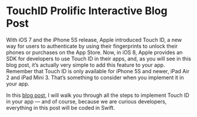 # TouchID Prolific Interactive Blog Post

With iOS 7 and the iPhone 5S release, Apple introduced Touch ID, a new way for users to authenticate by using their fingerprints to unlock their phones or purchases on the App Store. Now, in iOS 8, Apple provides an SDK for developers to use Touch ID in their apps, and, as you will see in this blog post, it’s actually very simple to add this feature to your app. Remember that Touch ID is only available for iPhone 5S and newer, iPad Air 2 and iPad Mini 3. That’s something to consider when you implement it in your app.

In this [blog post](http://prolificinteractive.com/blog/2015/01/26/tutorial-introduction-touchid-swift/), I will walk you through all the steps to implement Touch ID in your app — and of course, because we are curious developers, everything in this post will be coded in Swift.

